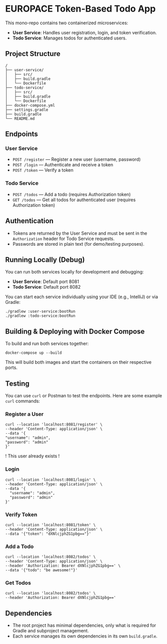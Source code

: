# EUROPACE Token-Based Todo App

This mono-repo contains two containerized microservices:
- **User Service**: Handles user registration, login, and token verification.
- **Todo Service**: Manages todos for authenticated users.

## Project Structure
```
/
├── user-service/
│   ├── src/
│   ├── build.gradle
│   └── Dockerfile
├── todo-service/
│   ├── src/
│   ├── build.gradle
│   └── Dockerfile
├── docker-compose.yml
├── settings.gradle
├── build.gradle
└── README.md
```

## Endpoints
### User Service
- `POST /register` — Register a new user (username, password)
- `POST /login` — Authenticate and receive a token
- `POST /token` — Verify a token

### Todo Service
- `POST /todos` — Add a todo (requires Authorization token)
- `GET /todos` — Get all todos for authenticated user (requires Authorization token)

## Authentication
- Tokens are returned by the User Service and must be sent in the `Authorization` header for Todo Service requests.
- Passwords are stored in plain text (for demo/testing purposes).

## Running Locally (Debug)
You can run both services locally for development and debugging:
- **User Service**: Default port 8081
- **Todo Service**: Default port 8082

You can start each service individually using your IDE (e.g., IntelliJ) or via Gradle:
```
./gradlew :user-service:bootRun
./gradlew :todo-service:bootRun
```

## Building & Deploying with Docker Compose
To build and run both services together:
```
docker-compose up --build
```
This will build both images and start the containers on their respective ports.

## Testing
You can use `curl` or Postman to test the endpoints. Here are some example `curl` commands:
### Register a User
```
curl --location 'localhost:8081/register' \
--header 'Content-Type: application/json' \
--data '{
"username": "admin",
"password": "admin"
}'
```
! This user already exists !

### Login
```
curl --location 'localhost:8081/login' \
--header 'Content-Type: application/json' \
--data '{
  "username": "admin",
  "password": "admin"
}'
```

### Verify Token
```
curl --location 'localhost:8081/token' \
--header 'Content-Type: application/json' \
--data '{"token": "dXNlcjphZG1pbg=="}'
```

### Add a Todo
```
curl --location 'localhost:8082/todos' \
--header 'Content-Type: application/json' \
--header 'Authorization: Bearer dXNlcjphZG1pbg==' \
--data '{"todo": "be awesome!"}'
```

### Get Todos
```
curl --location 'localhost:8082/todos' \
--header 'Authorization: Bearer dXNlcjphZG1pbg=='
```

## Dependencies
- The root project has minimal dependencies, only what is required for Gradle and subproject management.
- Each service manages its own dependencies in its own `build.gradle`.

